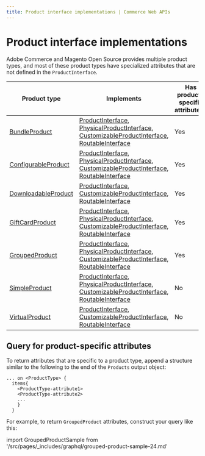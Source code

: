 ```yaml
---
title: Product interface implementations | Commerce Web APIs
---
```


# Product interface implementations

Adobe Commerce and Magento Open Source provides multiple product types, and most of these product types have specialized attributes that are not defined in the `ProductInterface`.

Product type | Implements | Has product-specific attributes?
--- | --- | ---
[BundleProduct](bundle.md) | [ProductInterface](../index.md), [PhysicalProductInterface](../index.md#physicalproductinterface), [CustomizableProductInterface](../customizable-option.md), [RoutableInterface](../routable.md) | Yes
[ConfigurableProduct](configurable.md) | [ProductInterface](../index.md), [PhysicalProductInterface](../index.md#physicalproductinterface), [CustomizableProductInterface](../customizable-option.md), [RoutableInterface](../routable.md) | Yes
[DownloadableProduct](downloadable.md) | [ProductInterface](../index.md),  [CustomizableProductInterface](../customizable-option.md), [RoutableInterface](../routable.md)  | Yes
[GiftCardProduct](gift-card.md) | [ProductInterface](../index.md),  [PhysicalProductInterface](../index.md#PhysicalProductInterface), [CustomizableProductInterface](../customizable-option.md), [RoutableInterface](../routable.md)| Yes
[GroupedProduct](grouped.md) | [ProductInterface](../index.md), [PhysicalProductInterface](../index.md#PhysicalProductInterface), [CustomizableProductInterface](../customizable-option.md), [RoutableInterface](../routable.md) | Yes
[SimpleProduct](simple.md) | [ProductInterface](../index.md), [PhysicalProductInterface](../index.md#PhysicalProductInterface), [CustomizableProductInterface](../customizable-option.md), [RoutableInterface](../routable.md) | No
[VirtualProduct](virtual.md) | [ProductInterface](../index.md),  [CustomizableProductInterface](../customizable-option.md), [RoutableInterface](../routable.md) | No

## Query for product-specific attributes

To return attributes that are specific to a product type, append a structure similar to the following to the end of the `Products` output object:

```text
... on <ProductType> {
  items{
    <ProductType-attribute1>
    <ProductType-attribute2>
    ...
    }
  }
```

For example, to return `GroupedProduct` attributes, construct your query like this:

import GroupedProductSample from '/src/pages/_includes/graphql/grouped-product-sample-24.md'

<GroupedProductSample />
